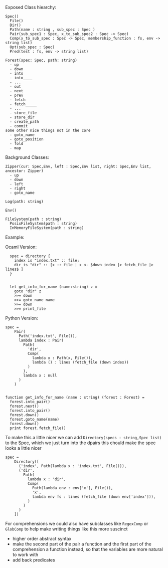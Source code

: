 


Exposed Class hiearchy:

    Spec()
      File()
      Dir()
      Path(name : string , sub_spec : Spec )
      Pair(sub_spec1 : Spec, x_to_sub_spec2 : Spec -> Spec)
      Comp(x_to_sub_spec : Spec -> Spec, membership_function : fs, env -> string list)
      Opt(sub_spec : Spec)
      Pred(test : fs, env -> string list)

    Forest(spec: Spec, path: string)
      - up
      - down
      - into
      - into____
      - ...
      - out
      - next
      - prev
      - fetch
      - fetch_____
      - ...
      - store_file
      - store_dir
      - create_path
      - commit
    some other nice things not in the core
      - goto_name
      - goto_position
      - fold
      - map

Background Classes:

    Zipper(cur: Spec,Env, left : Spec,Env list, right: Spec,Env list, ancestor: Zipper)
      - up
      - down
      - left
      - right
      - goto_name

    Log(path: string)

    Env()

    FileSystem(path : string)
      PosixFileSystem(path : string)
      InMemoryFileSystem(path : string)

Example:

Ocaml Version:
```
  spec = directory {
    index is "index.txt" :: file;
    dir is "dir" :: [x :: file | x <- $down index |> fetch_file |> lines$ ]
  }


  let get_info_for_name (name:string) z =
    goto "dir" z
    >>= down
    >>= goto_name name
    >>= down
    >>= print_file
```

Python Version:
```
spec =
    Pair(
      Path('index.txt', File()),
      lambda index : Pair(
        Path(
          'dir',
          Comp(
            lambda x : Path(x, File()),
            lambda () : lines (fetch_file (down index))
          )
        ),
        lambda x : null
      )
    )


function get_info_for_name (name : string) (forest : Forest) =
  forest.into_pair()
  forest.next()
  forest.into_pair()
  forest.down()
  forest.goto_name(name)
  forest.down()
  print forest.fetch_file()
```


To make this a little nicer we can add `Directory(specs : string,Spec list)` to the Spec, which we just turn into the dpairs this chould make the spec looks a little nicer


```
spec =
    Directory([
      ('index', Path(lambda x : 'index.txt', File())),
      ('dir',
        Path(
          lambda x : 'dir',
          Comp(
            Path(lambda env : env['x'], File()),
            'x',
            lambda env fs : lines (fetch_file (down env['index'])),
          )
        )
      )
    ])
```

For comprehensions we could also have subclasses like `RegexComp` or `GlobComp` to help make writing things like this more suscinct


- higher order abstract syntax
- make the second part of the pair a function and the first part of the comprehension a function instead, so that the variables are more natural
to work with
- add back predicates



